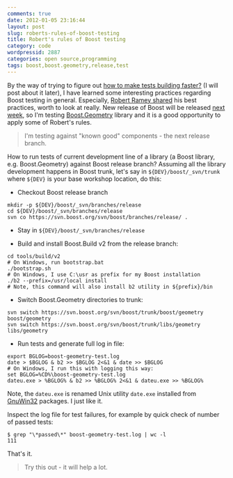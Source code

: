 ```yaml
---
comments: true
date: 2012-01-05 23:16:44
layout: post
slug: roberts-rules-of-boost-testing
title: Robert's rules of Boost testing
category: code
wordpressid: 2887
categories: open source,programming
tags: boost,boost.geometry,release,test
---
```


By the way of trying to figure out [how to make tests building faster?](http://lists.boost.org/Archives/boost/2011/12/189026.php) (I will post about it later), I have learned some interesting practices regarding Boost testing in general. Especially, [Robert Ramey shared](http://lists.boost.org/Archives/boost/2011/12/189045.php) his best practices, worth to look at really. New release of Boost will be released [next week](http://www.boost.org/community/index.html), so I'm testing [Boost.Geometry](http://www.boost.org/libs/geometry/) library and it is a good opportunity to apply some of Robert's rules.


> I'm testing against "known good" components - the next release branch.


How to run tests of current development line of a library (a Boost library, e.g. Boost.Geometry) against Boost release branch? Assuming all the library development happens in Boost trunk, let's say in `${DEV}/boost/_svn/trunk` where `${DEV}` is your base workshop location, do this:

* Checkout Boost release branch


```
mkdir -p ${DEV}/boost/_svn/branches/release
cd ${DEV}/boost/_svn/branches/release
svn co https://svn.boost.org/svn/boost/branches/release/ .
```

* Stay in ```${DEV}/boost/_svn/branches/release```

* Build and install Boost.Build v2 from the release branch:


```
cd tools/build/v2
# On Windows, run bootstrap.bat
./bootstrap.sh
# On Windows, I use C:\usr as prefix for my Boost installation
./b2 --prefix=/usr/local install
# Note, this command will also install b2 utility in ${prefix}/bin
```

* Switch Boost.Geometry directories to trunk:
    

```
svn switch https://svn.boost.org/svn/boost/trunk/boost/geometry boost/geometry
svn switch https://svn.boost.org/svn/boost/trunk/libs/geometry libs/geometry
```

* Run tests and generate full log in file:


```
export BGLOG=boost-geometry-test.log
date > $BGLOG & b2 >> $BGLOG 2<&1 & date >> $BGLOG
# On Windows, I run this with logging this way:
set BGLOG=%CD%\boost-geometry-test.log
dateu.exe > %BGLOG% & b2 >> %BGLOG% 2<&1 & dateu.exe >> %BGLOG%
```
    
Note, the `dateu.exe` is renamed Unix utility `date.exe` installed from [GnuWin32](http://gnuwin32.sourceforge.net/) packages. I just like it.

Inspect the log file for test failures, for example by quick check of number of passed tests:
    
```    
$ grep "\*passed\*" boost-geometry-test.log | wc -l
111
```

That's it.

> Try this out - it will help a lot.
